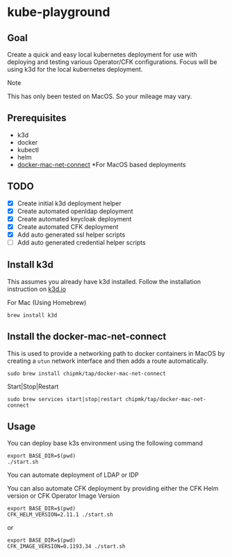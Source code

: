 # kube-playground

## Goal
Create a quick and easy local kubernetes deployment for use with deploying and testing various Operator/CFK configurations.
Focus will be using k3d for the local kubernetes deployment.

> [!NOTE]
> This has only been tested on MacOS. So your mileage may vary.

## Prerequisites
- k3d
- docker
- kubectl
- helm
- [docker-mac-net-connect](https://github.com/chipmk/docker-mac-net-connect) *For MacOS based deployments

## TODO
- [x] Create initial k3d deployment helper
- [x] Create automated openldap deployment
- [x] Create automated keycloak deployment
- [x] Create automated CFK deployment
- [x] Add auto generated ssl helper scripts
- [ ] Add auto generated credential helper scripts

## Install k3d
This assumes you already have k3d installed.
Follow the installation instruction on [k3d.io](https://k3d.io)

For Mac (Using Homebrew)
```
brew install k3d
```

## Install the docker-mac-net-connect
This is used to provide a networking path to docker containers in MacOS by creating a `utun` network interface and then adds a route automatically.
```
sudo brew install chipmk/tap/docker-mac-net-connect
```

Start|Stop|Restart
```
sudo brew services start|stop|restart chipmk/tap/docker-mac-net-connect
```

## Usage
You can deploy base k3s environment using the following command
```
export BASE_DIR=$(pwd)
./start.sh 
```

You can automate deployment of LDAP or IDP

You can also automate CFK deployment by providing either the CFK Helm version or CFK Operator Image Version
```
export BASE_DIR=$(pwd)
CFK_HELM_VERSION=2.11.1 ./start.sh
```
or
```
export BASE_DIR=$(pwd)
CFK_IMAGE_VERSION=0.1193.34 ./start.sh
```

